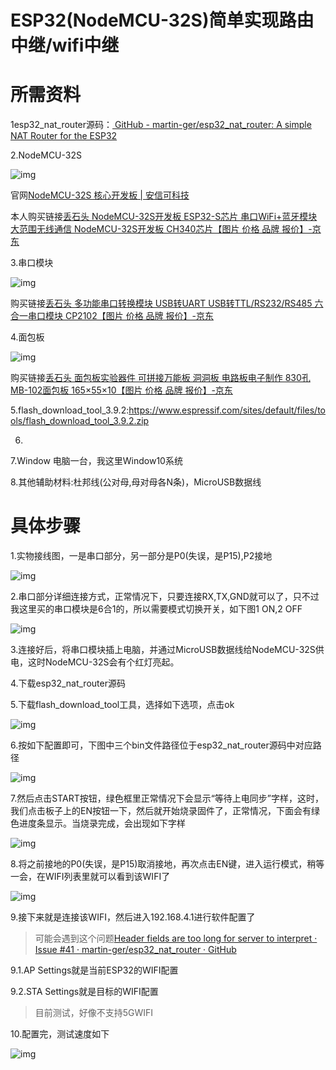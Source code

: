 # ESP32(NodeMCU-32S)简单实现路由中继/wifi中继

#  所需资料

1esp32_nat_router源码：[ GitHub - martin-ger/esp32_nat_router: A simple NAT Router for the ESP32](https://github.com/martin-ger/esp32_nat_router)

2.NodeMCU-32S

![img](./assets/5b116fd571a3ed1af8c0040143a5dbd1-20250105105132085.png)

官网[NodeMCU-32S 核心开发板 | 安信可科技](https://docs.ai-thinker.com/esp32/boards/nodemcu_32s)

本人购买链接[丢石头 NodeMCU-32S开发板 ESP32-S芯片 串口WiFi+蓝牙模块 大范围无线通信 NodeMCU-32S开发板 CH340芯片【图片 价格 品牌 报价】-京东](https://ic-item.jd.com/10023749685611.html)

3.串口模块

![img](./assets/3087daf7e2a1fff3b7b45b430b239320-20250105105131866.png)

购买链接[丢石头 多功能串口转换模块 USB转UART USB转TTL/RS232/RS485 六合一串口模块 CP2102【图片 价格 品牌 报价】-京东](https://ic-item.jd.com/66885072587.html)

4.面包板

![img](./assets/7563cd591b9f4066f0070506d380bf39-20250105105131796.png)

 购买链接[丢石头 面包板实验器件 可拼接万能板 洞洞板 电路板电子制作 830孔MB-102面包板 165×55×10【图片 价格 品牌 报价】-京东](https://ic-item.jd.com/70955459002.html)

 5.flash_download_tool_3.9.2:https://www.espressif.com/sites/default/files/tools/flash_download_tool_3.9.2.zip

6.

7.Window 电脑一台，我这里Window10系统

8.其他辅助材料:杜邦线(公对母,母对母各N条)，MicroUSB数据线

# 具体步骤

1.实物接线图，一是串口部分，另一部分是P0(失误，是P15),P2接地

![img](./assets/34eb73df42d1b49ef6bb13bd34a0321e-20250105105132903.png)

2.串口部分详细连接方式，正常情况下，只要连接RX,TX,GND就可以了，只不过我这里买的串口模块是6合1的，所以需要模式切换开关，如下图1 ON,2 OFF

 ![img](https://i-blog.csdnimg.cn/blog_migrate/4030c55af182afdbb9559d337c1b33d5.png)

 3.连接好后，将串口模块插上电脑，并通过MicroUSB数据线给NodeMCU-32S供电，这时NodeMCU-32S会有个红灯亮起。

4.下载esp32_nat_router源码

5.下载flash_download_tool工具，选择如下选项，点击ok

![img](./assets/b562805a75e94b2ad2a1c7450d84ece4.png)

 6.按如下配置即可，下图中三个bin文件路径位于esp32_nat_router源码中对应路径

![img](./assets/79e33aeca662838bab59f42a54647035.png)

 7.然后点击START按钮，绿色框里正常情况下会显示“等待上电同步”字样，这时，我们点击板子上的EN按钮一下，然后就开始烧录固件了，正常情况，下面会有绿色进度条显示。当烧录完成，会出现如下字样

![img](./assets/7885ed57160c1eca4a9033ec4d92037b.png)

8.将之前接地的P0(失误，是P15)取消接地，再次点击EN键，进入运行模式，稍等一会，在WIFI列表里就可以看到该WIFI了

![img](./assets/5c91ff11d1dddc92d6f0ad6606cb0703.png)

9.接下来就是连接该WIFI，然后进入192.168.4.1进行软件配置了

> 可能会遇到这个问题[Header fields are too long for server to interpret · Issue #41 · martin-ger/esp32_nat_router · GitHub](https://github.com/martin-ger/esp32_nat_router/issues/41)

9.1.AP Settings就是当前ESP32的WIFI配置

9.2.STA Settings就是目标的WIFI配置

> 目前测试，好像不支持5GWIFI

10.配置完，测试速度如下

![img](./assets/f5b3743956996a232edcd59dbe0b32c6.png)